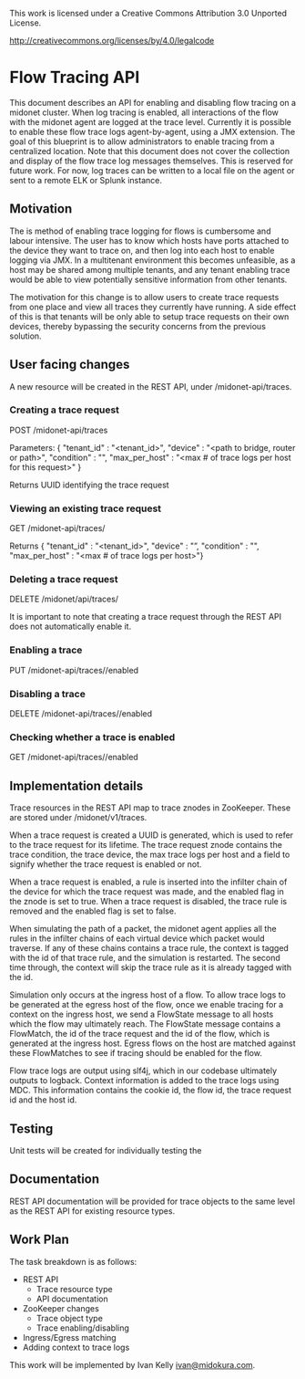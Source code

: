 This work is licensed under a Creative Commons Attribution 3.0 Unported
License.

http://creativecommons.org/licenses/by/4.0/legalcode

# Flow Tracing API

This document describes an API for enabling and disabling flow tracing
on a midonet cluster. When log tracing is enabled, all interactions of
the flow with the midonet agent are logged at the trace level.
Currently it is possible to enable these flow trace logs
agent-by-agent, using a JMX extension. The goal of this blueprint is
to allow administrators to enable tracing from a centralized
location. Note that this document does not cover the collection and
display of the flow trace log messages themselves. This is reserved
for future work. For now, log traces can be written to a local file on
the agent or sent to a remote ELK or Splunk instance.

## Motivation

The is method of enabling trace logging for flows is cumbersome and
labour intensive. The user has to know which hosts have ports attached
to the device they want to trace on, and then log into each host to
enable logging via JMX. In a multitenant environment this becomes
unfeasible, as a host may be shared among multiple tenants, and any
tenant enabling trace would be able to view potentially sensitive
information from other tenants.

The motivation for this change is to allow users to create trace
requests from one place and view all traces they currently have
running. A side effect of this is that tenants will be only able to
setup trace requests on their own devices, thereby bypassing the
security concerns from the previous solution.

## User facing changes

A new resource will be created in the REST API, under
/midonet-api/traces.

### Creating a trace request

POST /midonet-api/traces

Parameters:
{ "tenant_id"     : "<tenant_id>",
   "device"       : "<path to bridge, router or path>",
   "condition"    : "<condition on which to trace for a given flow>",
   "max_per_host" : "<max # of trace logs per host for this request>" }

Returns UUID identifying the trace request

### Viewing an existing trace request

GET /midonet-api/traces/<uuid>

Returns
{ "tenant_id" : "<tenant_id>",
  "device"    : "<path to bridge>”,
  "condition" : "<condition>",
  "max_per_host" : "<max # of trace logs per host>"}

### Deleting a trace request

DELETE /midonet/api/traces/<uuid>

It is important to note that creating a trace request through the REST
API does not automatically enable it.

### Enabling a trace

PUT /midonet-api/traces/<uuid>/enabled

### Disabling a trace

DELETE /midonet-api/traces/<uuid>/enabled

### Checking whether a trace is enabled

GET /midonet-api/traces/<uuid>/enabled

## Implementation details

Trace resources in the REST API map to trace znodes in
ZooKeeper. These are stored under /midonet/v1/traces.

When a trace request is created a UUID is generated, which is used to
refer to the trace request for its lifetime. The trace request znode
contains the trace condition, the trace device, the max trace logs per
host and a field to signify whether the trace request is enabled or
not.

When a trace request is enabled, a rule is inserted into the infilter
chain of the device for which the trace request was made, and the
enabled flag in the znode is set to true. When a trace request is
disabled, the trace rule is removed and the enabled flag is set to
false.

When simulating the path of a packet, the midonet agent applies all
the rules in the infilter chains of each virtual device which packet
would traverse. If any of these chains contains a trace rule, the
context is tagged with the id of that trace rule, and the simulation
is restarted. The second time through, the context will skip the trace
rule as it is already tagged with the id.

Simulation only occurs at the ingress host of a flow. To allow trace
logs to be generated at the egress host of the flow, once we enable
tracing for a context on the ingress host, we send a FlowState message
to all hosts which the flow may ultimately reach. The FlowState
message contains a FlowMatch, the id of the trace request and the id
of the flow, which is generated at the ingress host. Egress flows on
the host are matched against these FlowMatches to see if tracing
should be enabled for the flow.

Flow trace logs are output using slf4j, which in our codebase
ultimately outputs to logback. Context information is added to the
trace logs using MDC. This information contains the cookie id, the
flow id, the trace request id and the host id.

## Testing

Unit tests will be created for individually testing the


## Documentation

REST API documentation will be provided for trace objects to the same
level as the REST API for existing resource types.

## Work Plan

The task breakdown is as follows:

- REST API
  - Trace resource type
  - API documentation
- ZooKeeper changes
  - Trace object type
  - Trace enabling/disabling
- Ingress/Egress matching
- Adding context to trace logs

This work will be implemented by Ivan Kelly <ivan@midokura.com>.


